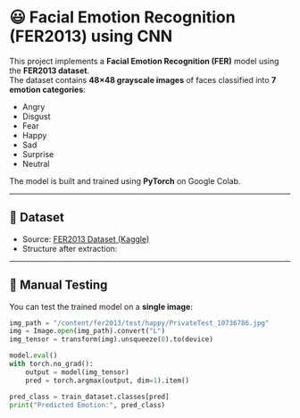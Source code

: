 # 😃 Facial Emotion Recognition (FER2013) using CNN

This project implements a **Facial Emotion Recognition (FER)** model using the **FER2013 dataset**.  
The dataset contains **48×48 grayscale images** of faces classified into **7 emotion categories**:

- Angry  
- Disgust  
- Fear  
- Happy  
- Sad  
- Surprise  
- Neutral  

The model is built and trained using **PyTorch** on Google Colab.

---

## 📂 Dataset
- Source: [FER2013 Dataset (Kaggle)](https://www.kaggle.com/datasets/deadskull7/fer2013)  
- Structure after extraction:



---

## 🎯 Manual Testing
You can test the trained model on a **single image**:

```python
img_path = "/content/fer2013/test/happy/PrivateTest_10736786.jpg"
img = Image.open(img_path).convert("L")
img_tensor = transform(img).unsqueeze(0).to(device)

model.eval()
with torch.no_grad():
    output = model(img_tensor)
    pred = torch.argmax(output, dim=1).item()

pred_class = train_dataset.classes[pred]
print("Predicted Emotion:", pred_class)
